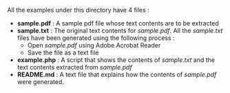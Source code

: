 All the examples under this directory have 4 files :

- **sample.pdf** : A sample pdf file whose text contents are to be extracted
- **sample.txt** : The original text contents for *sample.pdf*. All the *sample.txt* files have been generated using the following process :
	- Open *sample.pdf* using Adobe Acrobat Reader
	- Save the file as a text file
- **example.php** : A script that shows the contents of *sample.txt* and the text contents extracted from *sample.pdf*
- **README.md** : A text file that explains how the contents of *sample.pdf* were generated.  